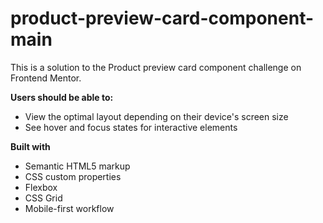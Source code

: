 # product-preview-card-component-main
This is a solution to the Product preview card component challenge on Frontend Mentor.

**Users should be able to:**

- View the optimal layout depending on their device's screen size
- See hover and focus states for interactive elements

**Built with**

- Semantic HTML5 markup
- CSS custom properties
- Flexbox
- CSS Grid
- Mobile-first workflow
